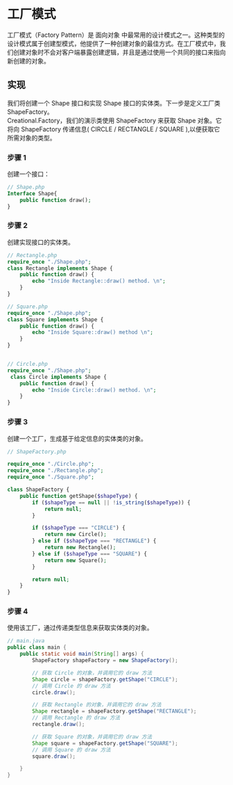 # 工厂模式

工厂模式（Factory Pattern）是 面向对象 中最常用的设计模式之一。这种类型的设计模式属于创建型模式，他提供了一种创建对象的最佳方式。在工厂模式中，我们创建对象时不会对客户端暴露创建逻辑，并且是通过使用一个共同的接口来指向新创建的对象。

## 实现
我们将创建一个 Shape 接口和实现 Shape 接口的实体类。下一步是定义工厂类 ShapeFactory。  
Creational.Factory，我们的演示类使用 ShapeFactory 来获取 Shape 对象。它将向 ShapeFactory 传递信息( CIRCLE / RECTANGLE / SQUARE ),以便获取它所需对象的类型。

### 步骤 1
创建一个接口：
```php
// Shape.php
Interface Shape{
    public function draw();
}
```

### 步骤 2
创建实现接口的实体类。
```php
// Rectangle.php
require_once "./Shape.php";
class Rectangle implements Shape {
    public function draw() {
        echo "Inside Rectangle::draw() method. \n";
    }
}

// Square.php
require_once "./Shape.php";
class Square implements Shape {
    public function draw() {
        echo "Inside Square::draw() method \n";
    }
}


// Circle.php
require_once "./Shape.php";
 class Circle implements Shape {
    public function draw() {
        echo "Inside Circle::draw() method. \n";
    }
}

```

### 步骤 3
创建一个工厂，生成基于给定信息的实体类的对象。
```php
// ShapeFactory.php

require_once "./Circle.php";
require_once "./Rectangle.php";
require_once "./Square.php";

class ShapeFactory {
    public function getShape($shapeType) {
        if ($shapeType == null || !is_string($shapeType)) {
            return null;
        }

        if ($shapeType === "CIRCLE") {
            return new Circle();
        } else if ($shapeType === "RECTANGLE") {
            return new Rectangle();
        } else if ($shapeType === "SQUARE") {
            return new Square();
        }

        return null;
    }
}
```

### 步骤 4
使用该工厂，通过传递类型信息来获取实体类的对象。
```java
// main.java
public class main {
    public static void main(String[] args) {
        ShapeFactory shapeFactory = new ShapeFactory();

        // 获取 Circle 的对象，并调用它的 draw 方法
        Shape circle = shapeFactory.getShape("CIRCLE");
        // 调用 Circle 的 draw 方法
        circle.draw();

        // 获取 Rectangle 的对象，并调用它的 draw 方法
        Shape rectangle = shapeFactory.getShape("RECTANGLE");
        // 调用 Rectangle 的 draw 方法
        rectangle.draw();

        // 获取 Square 的对象，并调用它的 draw 方法
        Shape square = shapeFactory.getShape("SQUARE");
        // 调用 Square 的 draw 方法
        square.draw();

    }
}

```


